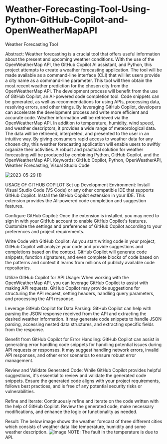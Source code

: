 # Weather-Forecasting-Tool-Using-Python-GitHub-Copilot-and-OpenWeatherMapAPI
Weather Forecasting Tool


Abstract:
  Weather forecasting is a crucial tool that offers useful information about the present and upcoming weather conditions. With the use of the OpenWeatherMap API, the GitHub Copilot AI assistant, and Python, this project attempts to create a weather forecasting application. The tool will be made available as a command-line interface (CLI) that will let users provide a city name as a command-line parameter. This tool will then obtain the most recent weather prediction for the chosen city from the OpenWeatherMap API. The development process will benefit from the use of GitHub Copilot, an AI-powered code completion tool. Code snippets can be generated, as well as recommendations for using APIs, processing data, resolving errors, and other things. By leveraging GitHub Copilot, developers can accelerate the development process and write more efficient and accurate code. Weather information will be retrieved via the OpenWeatherMap API. In addition to temperature, humidity, wind speed, and weather descriptors, it provides a wide range of meteorological data. The data will be retrieved, interpreted, and presented to the user in an intuitive way. By giving consumers rapid access to weather data for any chosen city, this weather forecasting application will enable users to swiftly organize their activities. A robust and practical solution for weather forecasting will be produced by combining Python, GitHub Copilot, and the OpenWeatherMap API.
Keywords: GitHub Copilot, Python, OpenWeatherAPI, Weather Forecasting, Visual Studio Code

![2023-05-29 (1)](https://github.com/SreekakulamLohith/Weather-Forecasting-Tool-Using-Python-GitHub-Copilot-and-OpenWeatherMapAPI/assets/105136506/74a80de3-8c7f-45dc-a90d-f0faf9018d90)

USAGE OF GITHUB COPILOT
Set up Development Environment:
Install Visual Studio Code (VS Code) or any other compatible IDE that supports GitHub Copilot.
Install the GitHub Copilot extension in your IDE. This extension provides the AI-powered code completion and suggestion features.

Configure GitHub Copilot:
Once the extension is installed, you may need to sign in with your GitHub account to enable GitHub Copilot's features.
Customize the settings and preferences of GitHub Copilot according to your preferences and project requirements.

Write Code with GitHub Copilot:
As you start writing code in your project, GitHub Copilot will analyze your code and provide suggestions and completions based on the context.
GitHub Copilot will generate code snippets, function signatures, and even complete blocks of code based on the patterns and context it learns from millions of publicly available code repositories.

Utilize GitHub Copilot for API Usage:
When working with the OpenWeatherMap API, you can leverage GitHub Copilot to assist with making API requests.
GitHub Copilot may provide suggestions for structuring the API request, setting headers, handling query parameters, and processing the API response.

Leverage GitHub Copilot for Data Parsing:
GitHub Copilot can help with parsing the JSON response received from the API and extracting the desired weather information.
It may generate code snippets to handle JSON parsing, accessing nested data structures, and extracting specific fields from the response.

Benefit from GitHub Copilot for Error Handling:
GitHub Copilot can assist in generating error handling code snippets for handling potential issues during API requests or responses.
It may suggest handling network errors, invalid API responses, and other error scenarios to ensure robust error management.

Review and Validate Generated Code:
While GitHub Copilot provides helpful suggestions, it's essential to review and validate the generated code snippets.
Ensure the generated code aligns with your project requirements, follows best practices, and is free of any potential security risks or vulnerabilities.

Refine and Iterate:
Continuously refine and iterate on the code written with the help of GitHub Copilot.
Review the generated code, make necessary modifications, and enhance the logic or functionality as needed.

Result:
The below image shows the weather forecast of three different cities which consists of weather data like temperature, humidity and some weather description.
![image](https://github.com/SreekakulamLohith/Weather-Forecasting-Tool-Using-Python-GitHub-Copilot-and-OpenWeatherMapAPI/assets/105136506/df6b0d14-2859-48fe-8c8a-7cfe67f7af38)
NOTE: The fault in the temperature is due to API.






